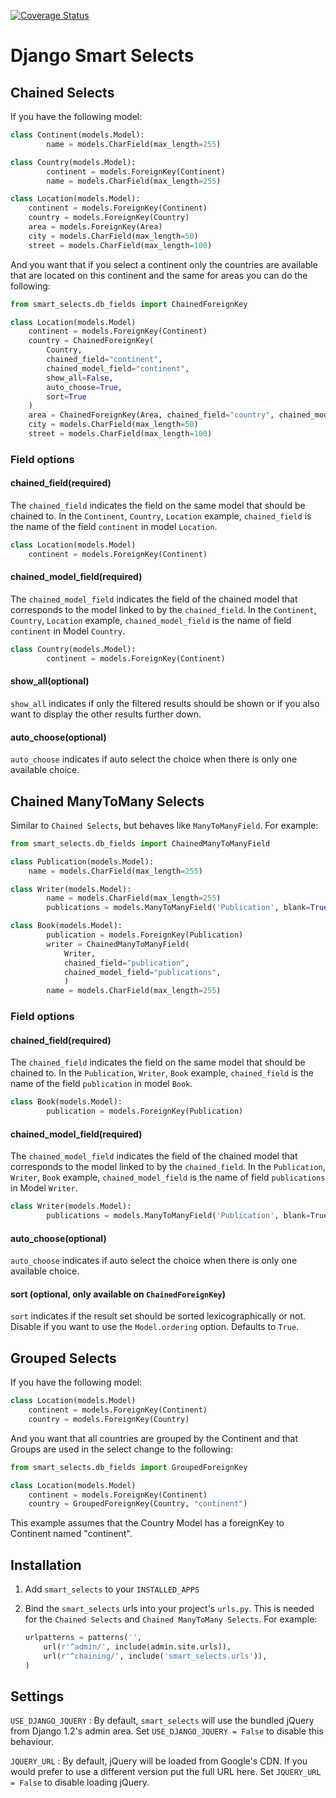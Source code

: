 [![Coverage Status](https://coveralls.io/repos/github/digi604/django-smart-selects/badge.svg?branch=master)](https://coveralls.io/github/digi604/django-smart-selects?branch=master)

# Django Smart Selects


## Chained Selects

If you have the following model:

```python
class Continent(models.Model):
    	name = models.CharField(max_length=255)

class Country(models.Model):
    	continent = models.ForeignKey(Continent)
    	name = models.CharField(max_length=255)

class Location(models.Model):
	continent = models.ForeignKey(Continent)
	country = models.ForeignKey(Country)
	area = models.ForeignKey(Area)
	city = models.CharField(max_length=50)
	street = models.CharField(max_length=100)
```

And you want that if you select a continent only the countries are available that are located on this continent and the same for areas you can do the following:

```python
from smart_selects.db_fields import ChainedForeignKey 

class Location(models.Model)
	continent = models.ForeignKey(Continent)
	country = ChainedForeignKey(
		Country, 
		chained_field="continent",
		chained_model_field="continent", 
		show_all=False, 
		auto_choose=True,
        sort=True
	)
	area = ChainedForeignKey(Area, chained_field="country", chained_model_field="country")
	city = models.CharField(max_length=50)
	street = models.CharField(max_length=100)
```

### Field options

#### chained_field(required)

The `chained_field` indicates the field on the same model that should be chained to. In the `Continent`, `Country`, `Location` example, `chained_field` is the name of the field `continent` in model `Location`.

```python
class Location(models.Model)
	continent = models.ForeignKey(Continent)
```

#### chained_model_field(required)

The `chained_model_field` indicates the field of the chained model that corresponds to the model linked to by the `chained_field`. In the `Continent`, `Country`, `Location` example, `chained_model_field` is the name of field `continent` in Model `Country`.

```python
class Country(models.Model):
    	continent = models.ForeignKey(Continent)
```

#### show_all(optional)

`show_all` indicates if only the filtered results should be shown or if you also want to display the other results further down.

#### auto_choose(optional)

`auto_choose` indicates if auto select the choice when there is only one available choice.


## Chained ManyToMany Selects

Similar to `Chained Selects`, but behaves like `ManyToManyField`. For example:

```python
from smart_selects.db_fields import ChainedManyToManyField

class Publication(models.Model):
	name = models.CharField(max_length=255)

class Writer(models.Model):
    	name = models.CharField(max_length=255)
    	publications = models.ManyToManyField('Publication', blank=True, null=True)

class Book(models.Model):
    	publication = models.ForeignKey(Publication)
    	writer = ChainedManyToManyField(
        	Writer,
        	chained_field="publication",
        	chained_model_field="publications",
        	)
    	name = models.CharField(max_length=255)
```

### Field options

#### chained_field(required)

The `chained_field` indicates the field on the same model that should be chained to. In the `Publication`, `Writer`, `Book` example, `chained_field` is the name of the field `publication` in model `Book`.

```python
class Book(models.Model):
    	publication = models.ForeignKey(Publication)
```

#### chained_model_field(required)

The `chained_model_field` indicates the field of the chained model that corresponds to the model linked to by the `chained_field`. In the `Publication`, `Writer`, `Book` example, `chained_model_field` is the name of field `publications` in Model `Writer`.

```python
class Writer(models.Model):
    	publications = models.ManyToManyField('Publication', blank=True, null=True)
```

#### auto_choose(optional)

`auto_choose` indicates if auto select the choice when there is only one available choice.

#### sort (optional, only available on `ChainedForeignKey`)

`sort` indicates if the result set should be sorted lexicographically or not. Disable if you want to use the `Model.ordering` option. Defaults to `True`.

    
## Grouped Selects

If you have the following model:

```python
class Location(models.Model)
	continent = models.ForeignKey(Continent)
	country = models.ForeignKey(Country)
```		

And you want that all countries are grouped by the Continent and that <opt> Groups are used in the select change to the following:

```python
from smart_selects.db_fields import GroupedForeignKey

class Location(models.Model)
	continent = models.ForeignKey(Continent)
	country = GroupedForeignKey(Country, "continent")
```		

This example assumes that the Country Model has a foreignKey to Continent named "continent".
	

## Installation

1. Add `smart_selects` to your `INSTALLED_APPS`
2. Bind the `smart_selects` urls into your project's `urls.py`. This is needed for the `Chained Selects` and `Chained ManyToMany Selects`. For example:

    ```python
    urlpatterns = patterns('',
        url(r'^admin/', include(admin.site.urls)),
        url(r'^chaining/', include('smart_selects.urls')),
    )
    ```


## Settings

`USE_DJANGO_JQUERY`
:   By default, `smart_selects` will use the bundled jQuery from Django 1.2's
    admin area. Set `USE_DJANGO_JQUERY = False` to disable this behaviour.

`JQUERY_URL`
:   By default, jQuery will be loaded from Google's CDN. If you would prefer to
    use a different version put the full URL here. Set `JQUERY_URL = False` to disable loading jQuery.
